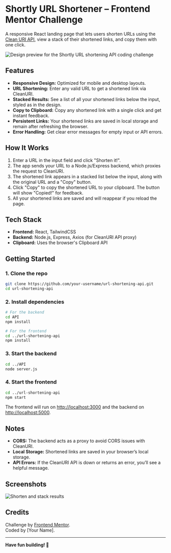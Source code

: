 # Shortly URL Shortener – Frontend Mentor Challenge

A responsive React landing page that lets users shorten URLs using the [Clean URI API](https://cleanuri.com/docs), view a stack of their shortened links, and copy them with one click.

![Design preview for the Shortly URL shortening API coding challenge](./design/desktop-preview.jpg)

## Features

- **Responsive Design:** Optimized for mobile and desktop layouts.
- **URL Shortening:** Enter any valid URL to get a shortened link via CleanURI.
- **Stacked Results:** See a list of all your shortened links below the input, styled as in the design.
- **Copy to Clipboard:** Copy any shortened link with a single click and get instant feedback.
- **Persistent Links:** Your shortened links are saved in local storage and remain after refreshing the browser.
- **Error Handling:** Get clear error messages for empty input or API errors.

## How It Works

1. Enter a URL in the input field and click "Shorten it!".
2. The app sends your URL to a Node.js/Express backend, which proxies the request to CleanURI.
3. The shortened link appears in a stacked list below the input, along with the original URL and a "Copy" button.
4. Click "Copy" to copy the shortened URL to your clipboard. The button will show "Copied!" for feedback.
5. All your shortened links are saved and will reappear if you reload the page.

## Tech Stack

- **Frontend:** React, TailwindCSS
- **Backend:** Node.js, Express, Axios (for CleanURI API proxy)
- **Clipboard:** Uses the browser's Clipboard API

## Getting Started

### 1. Clone the repo

```bash
git clone https://github.com/your-username/url-shortening-api.git
cd url-shortening-api
```

### 2. Install dependencies

```bash
# For the backend
cd API
npm install

# For the frontend
cd ../url-shortening-api
npm install
```

### 3. Start the backend

```bash
cd ../API
node server.js
```

### 4. Start the frontend

```bash
cd ../url-shortening-api
npm start
```

The frontend will run on [http://localhost:3000](http://localhost:3000) and the backend on [http://localhost:5000](http://localhost:5000).

## Notes

- **CORS:** The backend acts as a proxy to avoid CORS issues with CleanURI.
- **Local Storage:** Shortened links are saved in your browser’s local storage.
- **API Errors:** If the CleanURI API is down or returns an error, you’ll see a helpful message.

## Screenshots

![Shorten and stack results](./design/desktop-preview.jpg)

## Credits

Challenge by [Frontend Mentor](https://www.frontendmentor.io).  
Coded by [Your Name].

---

**Have fun building! 🚀**
